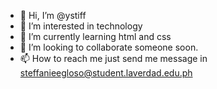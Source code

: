 - 👋 Hi, I’m @ystiff
- 👀 I’m interested in technology
- 🌱 I’m currently learning html and css
- 💞️ I’m looking to collaborate someone soon.
- 📫 How to reach me just send me message in steffanieegloso@student.laverdad.edu.ph

<!---
ystiff/ystiff is a ✨ special ✨ repository because its `README.md` (this file) appears on your GitHub profile.
You can click the Preview link to take a look at your changes.
--->
